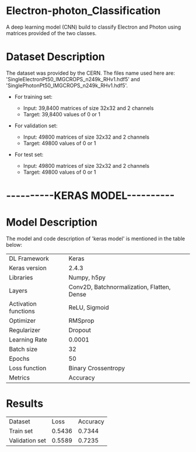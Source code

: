 # Electron-photon_Classification
A deep learning model (CNN) build to classify Electron and Photon using matrices provided of the two classes.

# Dataset Description
The dataset was provided by the CERN. The files name used here are: 'SingleElectronPt50_IMGCROPS_n249k_RHv1.hdf5' and 'SinglePhotonPt50_IMGCROPS_n249k_RHv1.hdf5'.

- For training set:
    - Input: 39,8400 matrices of size 32x32 and 2 channels
    - Target: 39,8400 values of 0 or 1

- For validation set:
    - Input: 49800 matrices of size 32x32 and 2 channels
    - Target: 49800 values of 0 or 1

- For test set:
    - Input: 49800 matrices of size 32x32 and 2 channels
    - Target: 49800 values of 0 or 1

# ----------KERAS MODEL----------
# Model Description
The model and code description of 'keras model' is mentioned in the table below:
<table>
    <tr>
        <td>DL Framework</td>
        <td>Keras</td>
    </tr>
        <tr>
        <td>Keras version</td>
        <td>2.4.3</td>
    </tr>    
    <tr>
        <td>Libraries</td>
        <td>Numpy, h5py</td>
    </tr>    
    <tr>
        <td>Layers</td>
        <td>Conv2D, Batchnormalization, Flatten, Dense</td>
    </tr>    
    <tr>
        <td>Activation functions</td>
        <td>ReLU, Sigmoid</td>
    </tr>    
    <tr>
        <td>Optimizer</td>
        <td>RMSprop</td>
    </tr>    
      <tr>
        <td>Regularizer</td>
        <td>Dropout</td>
    </tr>
    <tr>
        <td>Learning Rate</td>
        <td>0.0001</td>
    </tr>    
    <tr>
        <td>Batch size</td>
        <td>32</td>
    </tr>    
    <tr>
        <td>Epochs</td>
        <td>50</td>
    </tr>    
    <tr>
        <td>Loss function</td>
        <td>Binary Crossentropy</td>
    </tr>    
    <tr>
        <td>Metrics</td>
        <td>Accuracy</td>
    </tr>    
      
</table>

# Results
<table>
    <tr>
        <td>Dataset</td>
        <td>Loss</td>
        <td>Accuracy</td>
    </tr>
        <tr>
        <td>Train set</td>
        <td>0.5436</td>
        <td>0.7344</td>
    </tr>
    </tr>
        <tr>
        <td>Validation set</td>
        <td>0.5589</td>
        <td>0.7235</td>
    </tr>
    
</table>

